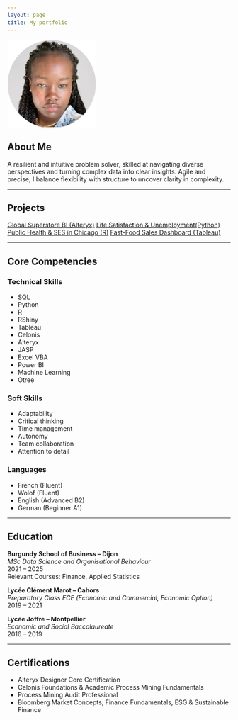 ```yaml
---
layout: page
title: My portfolio
---
```


<img src="/assets/img/Profile.jpg" alt="Profile picture" width="200"/>


## About Me

A resilient and intuitive problem solver, skilled at navigating diverse perspectives and turning complex data into clear insights. Agile and precise, I balance flexibility with structure to uncover clarity in complexity.

---

## Projects
[Global Superstore BI (Alteryx)](/projects/GlobalSuperstoreBI.md)
[Life Satisfaction & Unemployment(Python)](/projects/LifeSatisfaction&WorkStress.md)
[Public Health & SES in Chicago (R)](/projects/PublicHealth&SocioeconomicAnalysisinChicago.md)
[Fast-Food Sales Dashboard (Tableau)](/projects/fast-food-sales.md)

---

## Core Competencies

### Technical Skills
- SQL
- Python
- R
- RShiny
- Tableau
- Celonis
- Alteryx
- JASP
- Excel VBA
- Power BI
- Machine Learning
- Otree

### Soft Skills
- Adaptability
- Critical thinking
- Time management
- Autonomy
- Team collaboration
- Attention to detail

### Languages
- French (Fluent)
- Wolof (Fluent)
- English (Advanced B2)
- German (Beginner A1)

---

## Education

**Burgundy School of Business – Dijon**  
*MSc Data Science and Organisational Behaviour*  
2021 – 2025  
Relevant Courses: Finance, Applied Statistics

**Lycée Clément Marot – Cahors**  
*Preparatory Class ECE (Economic and Commercial, Economic Option)*  
2019 – 2021

**Lycée Joffre – Montpellier**  
*Economic and Social Baccalaureate*  
2016 – 2019

---

## Certifications
- Alteryx Designer Core Certification
- Celonis Foundations & Academic Process Mining Fundamentals
- Process Mining Audit Professional
- Bloomberg Market Concepts, Finance Fundamentals, ESG & Sustainable Finance



